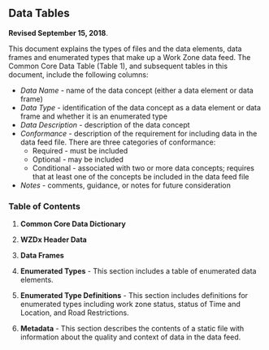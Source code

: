 ## **Data Tables**
**Revised September 15, 2018**.

This document explains the types of files and the data elements, data frames and enumerated types that make up a Work Zone data feed. The Common Core Data Table (Table 1), and subsequent tables in this document, include the following columns:
- *Data Name* - name of the data concept (either a data element or data frame) 
- *Data Type* - identification of the data concept as a data element or data frame and whether it is an enumerated type
- *Data Description* - description of the data concept
- *Conformance* - description of the requirement for including data in the data feed file. There are three categories of conformance:
    - Required - must be included
    - Optional - may be included
    - Conditional - associated with two or more data concepts; requires that at least one of the concepts be included in the data feed file
- *Notes* - comments, guidance, or notes for future consideration

### Table of Contents
1. **Common Core Data Dictionary** 

2. **WZDx Header Data**
3. **Data Frames**   
4. **Enumerated Types** - This section includes a table of enumerated data elements.
5. **Enumerated Type Definitions** - This section includes definitions for enumerated types including work zone status, status of Time and Location, and Road Restrictions. 
6. **Metadata** - This section describes the contents of a static file with information about the quality and context of data in the data feed. 

